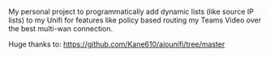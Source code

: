 My personal project to programmatically add dynamic lists (like source IP lists) to my Unifi for features like policy based routing my Teams Video over the best multi-wan connection.

Huge thanks to: https://github.com/Kane610/aiounifi/tree/master
